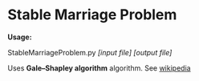 # Stable Marriage Problem

<p><b>Usage:</b></p>
<p>StableMarriageProblem.py <i>[input file] [output file]</i></p>
<p>Uses <b>Gale–Shapley algorithm</b> algorithm. See <a href="https://en.wikipedia.org/wiki/Stable_marriage_problem">wikipedia</a></p>

